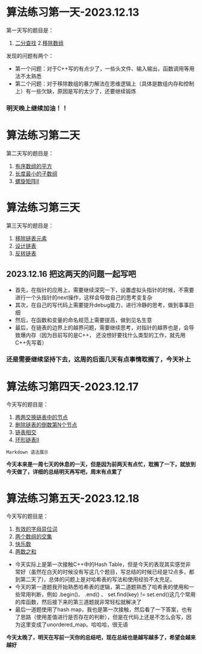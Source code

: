 # 算法练习第一天-2023.12.13
第一天写的题目是：  
1. [二分查找](https://leetcode.cn/problems/binary-search/)
2.[移除数组](https://leetcode.cn/problems/remove-element/)   

发现的问题有两个：
+ 第一个问题：对于C++写的有点少了，一些头文件、输入输出，函数调用等用法不太熟悉
+ 第二个问题：对于移除数组的暴力解法在思维逻辑上（具体是数组内存和控制上）有一些欠缺，原因是写的太少了，还要继续锻炼  
### 明天晚上继续加油！！

# 算法练习第二天
第二天写的题目是：  
1. [有序数组的平方](https://leetcode.cn/problems/squares-of-a-sorted-array/description/)  
2. [长度最小的子数组](https://leetcode.cn/problems/minimum-size-subarray-sum/description/)  
3. [螺旋矩阵II](https://leetcode.cn/problems/spiral-matrix-ii/)

# 算法练习第三天
第三天写的题目是：  
1. [移除链表元素](https://leetcode.cn/problems/remove-linked-list-elements/description/)
2. [设计链表](https://leetcode.cn/problems/design-linked-list/description/)
3. [反转链表](https://leetcode.cn/problems/reverse-linked-list/description/)

## 2023.12.16 把这两天的问题一起写吧
+ 首先，在指针的应用上，需要继续深究一下，设置虚拟头指针的时候，不需要进行一个头指针的next操作，这样会导致自己的思考变复杂
+ 其次，在自己的写代码上需要提升debug能力，进行冷静的思考，做到事事巨细
+ 然后，在函数和变量的命名规范上需要提高，做到见名生意
+ 最后，在链表的边界上的越界问题，需要继续思考，对指针的越界也是，会导致爆内存（因为目前写的是C++， 还没想好要找什么类型的工作，就先用C++先写着）
### 还是需要继续坚持下去，这周的后面几天有点事情耽搁了，今天补上

# 算法练习第四天-2023.12.17
今天写的题目是：  
1. [两两交换链表中的节点](https://leetcode.cn/problems/swap-nodes-in-pairs/description/)
2. [删除链表的倒数第N个节点](https://leetcode.cn/problems/remove-nth-node-from-end-of-list/description/)
3. [链表相交](https://leetcode.cn/problems/3u1WK4/description/)
4. [环形链表II](https://leetcode.cn/problems/linked-list-cycle-ii/)

``` 
Markdown 语法展示
```
**今天本来是一周七天的休息的一天，但是因为前两天有点忙，耽搁了一下，就放到今天做了，详细的总结明天再写吧，周末有点累了**

# 算法练习第五天-2023.12.18
今天写的题目是：  
1. [有效的字母异位词](https://leetcode.cn/problems/valid-anagram/description/)
2. [两个数组的交集](https://leetcode.cn/problems/intersection-of-two-arrays/)
3. [快乐数](https://leetcode.cn/problems/happy-number/description/)
4. [两数之和](https://leetcode.cn/problems/two-sum/)

+ 今天实际上是第一次接触C++中的Hash Table，但是今天的表现其实感觉非常好（虽然在白天的时候没有写这几个题目，写总结的时候已经是12点多，都到第二天了)，总体的问题上是对哈希表的写法和使用经验不太充足。
+ 今天的第一道题我开始熟悉哈希表的逻辑，第二道题熟悉了哈希表的使用和一些常用判断，例如 .begin()、 .end() 、 set.find(key) != set.end()这几个常用的库函数，然后接下来的第三道题就非常轻松就解决了
+ 最后一道题使用了hash map，我也是第一次接触，然后看了一下答案，也有了思路（使用差值进行是否存在的判断），但是在代码上还是不怎么会写，因为这里变成了unordered_map。哈哈哈，很无语

**今天太晚了，明天在写前一天你的总结吧，现在总结也是越写越多了，希望会越来越好**
